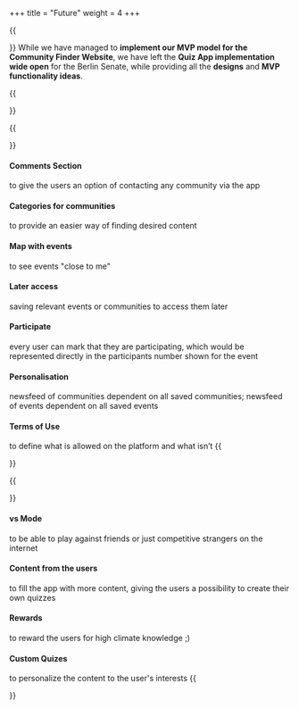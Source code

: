 +++
title = "Future"
weight = 4
+++

{{<section title="So, what's next?">}}
While we have managed to **implement our MVP model for the Community Finder Website**, we have left the **Quiz App implementation wide open** for the Berlin Senate, while providing all the **designs** and **MVP functionality ideas**.

{{</section>}}

{{<section title="Next steps for Community Finder">}}
#### Comments Section
to give the users an option of contacting any community via the app
#### Categories for communities
to provide an easier way of finding desired content
#### Map with events
to see events "close to me"
#### Later access
saving relevant events or communities to access them later
#### Participate
every user can mark that they are participating, which would be represented directly in the participants number shown for the event
#### Personalisation
newsfeed of communities dependent on all saved communities; newsfeed of events dependent on all saved events
#### Terms of Use
to define what is allowed on the platform and what isn’t
{{</section>}}

{{<section title="Next steps for Quiz">}}
#### vs Mode
to be able to play against friends or just competitive strangers on the internet
#### Content from the users
to fill the app with more content, giving the users a possibility to create their own quizzes
#### Rewards
to reward the users for high climate knowledge ;)
#### Custom Quizes
to personalize the content to the user's interests
{{</section>}}
